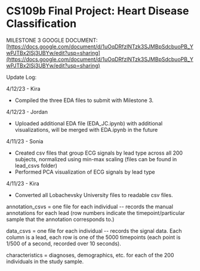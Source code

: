 # CS109b Final Project: Heart Disease Classification

MILESTONE 3 GOOGLE DOCUMENT: [https://docs.google.com/document/d/1uOqDRfzlNTzk3SJMBpSdcbuoPB_YwPJTBx2ISj3UBYw/edit?usp=sharing](https://docs.google.com/document/d/1uOqDRfzlNTzk3SJMBpSdcbuoPB_YwPJTBx2ISj3UBYw/edit?usp=sharing)

Update Log:

4/12/23 - Kira

- Compiled the three EDA files to submit with Milestone 3.

4/12/23 - Jordan

- Uploaded additional EDA file (EDA_JC.ipynb) with additional visualizations, will be merged with EDA.ipynb in the future

4/11/23 - Sonia

- Created csv files that group ECG signals by lead type across all 200 subjects, normalized using min-max scaling (files can be found in lead_csvs folder)
- Performed PCA visualization of ECG signals by lead type

4/11/23 - Kira

- Converted all Lobachevsky University files to readable csv files.

annotation_csvs = one file for each individual -- records the manual annotations for each lead (row numbers indicate the timepoint/particular sample that the annotation corresponds to.)

data_csvs = one file for each individual -- records the signal data. Each column is a lead, each row is one of the 5000 timepoints (each point is 1/500 of a second, recorded over 10 seconds).

characteristics = diagnoses, demographics, etc. for each of the 200 individuals in the study sample.
